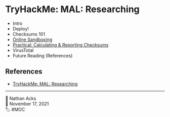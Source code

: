 # TryHackMe: MAL: Researching

* Intro
* Deploy!
* Checksums 101
* [Online Sandboxing](../log/2021-11-21-tryhackme-complete-beginner-supplements.md)
* [Practical: Calculating & Reporting Checksums](../log/2021-11-21-tryhackme-complete-beginner-supplements.md)
* VirusTotal
* Future Reading (References)

## References

* [TryHackMe: MAL: Researching](https://tryhackme.com/room/malresearching)

- - - -

👤 Nathan Acks  
📅 November 17, 2021  
🏷️ #MOC
